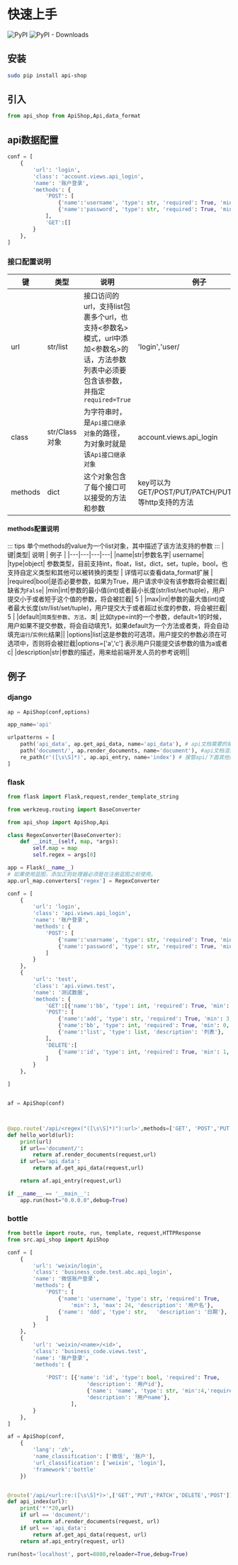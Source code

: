 # 快速上手
![PyPI](https://img.shields.io/pypi/v/api-shop?logo=api-shop) ![PyPI - Downloads](https://img.shields.io/pypi/dm/api-shop)

## 安装
```sh
sudo pip install api-shop
```
## 引入
```python
from api_shop from ApiShop,Api,data_format
```
## api数据配置
``` python
conf = [
    {
        'url': 'login',
        'class': 'account.views.api_login',
        'name': '账户登录',
        'methods': {
            'POST': [
                {'name':'username', 'type': str, 'required': True, 'min': 3, 'max': 24, 'description': '用户名'},
                {'name':'password', 'type': str, 'required': True, 'min': 3, 'max': 24, 'description': '密码'},
            ],
            'GET':[]
        }
    },
]

```

### 接口配置说明

|键|类型| 说明 | 例子 |
|---|---|---|---|
|url| str/list | 接口访问的url，支持list包裹多个url，也支持<参数名>模式，url中添加<参数名>的话，方法参数列表中必须要包含该参数，并指定`required=True`| 'login','user/<id>|
|class| str/Class对象 | 为字符串时，是`Api接口继承对象`的路径，为对象时就是该`Api接口继承对象`| account.views.api_login |
|methods| dict | 这个对象包含了每个接口可以接受的方法和参数 | key可以为GET/POST/PUT/PATCH/PUT/DELETE等http支持的方法 |

#### methods配置说明
::: tips
单个methods的value为一个list对象，其中描述了该方法支持的参数
:::
|键|类型| 说明 | 例子 |
|---|---|---|---|
|name|str|参数名字| username|
|type|object| 参数类型，目前支持int，float，list，dict，set，tuple，bool，也支持自定义类型和其他可以被转换的类型 | 详情可以查看data_format扩展 |
|required|bool|是否必要参数，如果为True，用户请求中没有该参数将会被拦截|缺省为`False`|
|min|int|参数的最小值(int)或者最小长度(str/list/set/tuple)，用户提交小于或者短于这个值的参数，将会被拦截| 5 |
|max|int|参数的最大值(int)或者最大长度(str/list/set/tuple)，用户提交大于或者超过长度的参数，将会被拦截| 5 |
|default|`同类型参数`、`方法`、`类`| 比如type=int的一个参数，default=1的时候，用户如果不提交参数，将会自动填充1，如果default为一个方法或者类，将会自动填充`运行`/`实例化`结果||
|options|list|这是参数的可选项，用户提交的参数必须在可选项中，否则将会被拦截|options=['a','c'] 表示用户只能提交该参数的值为a或者c|
|description|str|参数的描述，用来给前端开发人员的参考说明||




## 例子

### django
``` python
ap = ApiShop(conf,options)

app_name='api'

urlpatterns = [
    path('api_data', ap.get_api_data, name='api_data'), # api文档需要的接口
    path('document/', ap.render_documents, name='document'), #api文档渲染的路由
    re_path(r'([\s\S]*)', ap.api_entry, name='index') # 接管api/下面其他的全部路由到api_entry入口方法
]
```

### flask
``` python
from flask import Flask,request,render_template_string

from werkzeug.routing import BaseConverter

from api_shop import ApiShop,Api

class RegexConverter(BaseConverter):
    def __init__(self, map, *args):
        self.map = map
        self.regex = args[0]

app = Flask(__name__)
# 如果使用蓝图，添加正则处理器必须是在注册蓝图之前使用。
app.url_map.converters['regex'] = RegexConverter

conf = [
    {
        'url': 'login',
        'class': 'api.views.api_login',
        'name': '账户登录',
        'methods': {
            'POST': [
                {'name':'username', 'type': str, 'required': True, 'min': 3, 'max': 24, 'description': '用户名'},
                {'name':'password', 'type': str, 'required': True, 'min': 3, 'max': 24, 'description': '密码'},
            ]
        }
    },
    {
        'url': 'test',
        'class': 'api.views.test',
        'name': '测试数据',
        'methods': {
            'GET':[{'name':'bb', 'type': int, 'required': True, 'min': 0, 'max': 100, 'description': '百分比','default':95},],
            'POST': [
                {'name':'add', 'type': str, 'required': True, 'min': 3, 'max': 24, 'description': '地址'},
                {'name':'bb', 'type': int, 'required': True, 'min': 0, 'max': 100, 'description': '百分比','default':95},
                {'name':'list', 'type': list, 'description': '列表'},
            ],
            'DELETE':[
                {'name':'id', 'type': int, 'required': True, 'min': 1,'description': '编号'},
            ]
        }
    },

]


af = ApiShop(conf)



@app.route('/api/<regex("([\s\S]*)"):url>',methods=['GET', 'POST','PUT','DELETE','PATCH'])
def hello_world(url):
    print(url)
    if url=='document/':
        return af.render_documents(request,url)
    if url=='api_data':
        return af.get_api_data(request,url)

    return af.api_entry(request,url)

if __name__ == '__main__':
    app.run(host="0.0.0.0",debug=True)
```


### bottle
```python
from bottle import route, run, template, request,HTTPResponse
from src.api_shop import ApiShop

conf = [
    {
        'url': 'weixin/login',
        'class': 'business_code.test.abc.api_login',
        'name': '微信账户登录',
        'methods': {
            'POST': [
                {'name': 'username', 'type': str, 'required': True,
                    'min': 3, 'max': 24, 'description': '用户名'},
                {'name': 'ddd', 'type': str,   'description': '日期'},
            ]
        }
    },
    {
        'url': 'weixin/<name>/<id>',
        'class': 'business_code.views.test',
        'name': '账户登录',
        'methods': {
            
            'POST': [{'name': 'id', 'type': bool, 'required': True,
                         'description': '用户id'},
                         {'name': 'name', 'type': str, 'min':4,'required': True,
                         'description': '用户name'}, 
                    ],
        }
    },
]

af = ApiShop(conf,
    {
        'lang': 'zh',
        'name_classification': ['微信', '账户'],
        'url_classification': ['weixin', 'login'],
        'framework':'bottle'
    })


@route('/api/<url:re:([\s\S]*)>',['GET','PUT','PATCH','DELETE','POST'])
def api_index(url):
    print('*'*20,url)
    if url == 'document/':
        return af.render_documents(request, url)
    if url == 'api_data':
        return af.get_api_data(request, url)
    return af.api_entry(request, url)

run(host='localhost', port=8080,reloader=True,debug=True)
```
